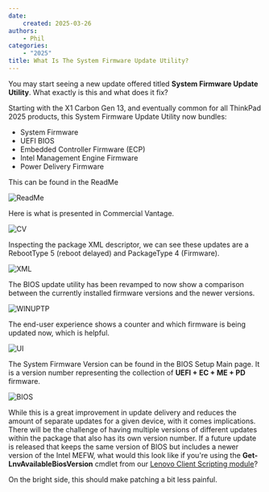 ```yaml
---
date:
    created: 2025-03-26
authors:
    - Phil
categories:
    - "2025"
title: What Is The System Firmware Update Utility?
---
```


You may start seeing a new update offered titled **System Firmware Update Utility**. What exactly is this and what does it fix?

<!-- more -->

Starting with the X1 Carbon Gen 13, and eventually common for all ThinkPad 2025 products, this System Firmware Update Utility now bundles:

- System Firmware
- UEFI BIOS
- Embedded Controller Firmware (ECP)
- Intel Management Engine Firmware
- Power Delivery Firmware

This can be found in the ReadMe

![ReadMe](https://cdrt.github.io/mk_blog/img/2025/system_fw_utility/image1.jpg)

Here is what is presented in Commercial Vantage.

![CV](https://cdrt.github.io/mk_blog/img/2025/system_fw_utility/image2.jpg)

Inspecting the package XML descriptor, we can see these updates are a RebootType 5 (reboot delayed) and PackageType 4 (Firmware).

![XML](https://cdrt.github.io/mk_blog/img/2025/system_fw_utility/image3.jpg)

The BIOS update utility has been revamped to now show a comparison between the currently installed firmware versions and the newer versions.

![WINUPTP](https://cdrt.github.io/mk_blog/img/2025/system_fw_utility/image6.jpg)

The end-user experience shows a counter and which firmware is being updated now, which is helpful.

![UI](https://cdrt.github.io/mk_blog/img/2025/system_fw_utility/image4.jpg)

The System Firmware Version can be found in the BIOS Setup Main page. It is a version number representing the collection of **UEFI + EC + ME + PD** firmware.

![BIOS](https://cdrt.github.io/mk_blog/img/2025/system_fw_utility/image5.jpg)

While this is a great improvement in update delivery and reduces the amount of separate updates for a given device, with it comes implications. There will be the challenge of having multiple versions of different updates within the package that also has its own version number. If a future update is released that keeps the same version of BIOS but includes a newer version of the Intel MEFW, what would this look like if you're using the **Get-LnvAvailableBiosVersion** cmdlet from our [Lenovo Client Scripting module](https://docs.lenovocdrt.com/guides/lcsm/lcsm_top/)?

On the bright side, this should make patching a bit less painful.